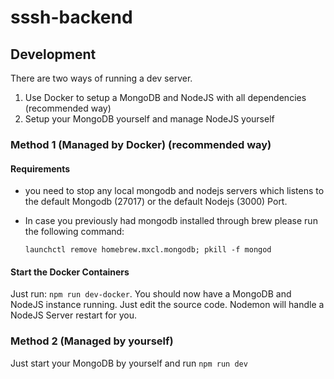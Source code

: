 # sssh-backend

## Development

There are two ways of running a dev server.
1. Use Docker to setup a MongoDB and NodeJS with all dependencies (recommended way)
2. Setup your MongoDB yourself and manage NodeJS yourself

### Method 1 (Managed by Docker) (recommended way)
#### Requirements
* you need to stop any local mongodb and nodejs servers which listens to the default Mongodb (27017) or the default Nodejs (3000) Port.

* In case you previously had mongodb installed through brew please run the following command:

    ```launchctl remove homebrew.mxcl.mongodb; pkill -f mongod```

#### Start the Docker Containers
Just run: ```npm run dev-docker```. You should now have a MongoDB and NodeJS instance running. Just edit the source code. Nodemon will handle a NodeJS Server restart for you.

### Method 2 (Managed by yourself)

Just start your MongoDB by yourself and run `npm run dev`
